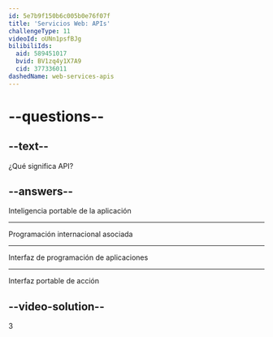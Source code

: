 ```yaml
---
id: 5e7b9f150b6c005b0e76f07f
title: 'Servicios Web: APIs'
challengeType: 11
videoId: oUNn1psfBJg
bilibiliIds:
  aid: 589451017
  bvid: BV1zq4y1X7A9
  cid: 377336011
dashedName: web-services-apis
---
```


# --questions--

## --text--

¿Qué significa API?

## --answers--

Inteligencia portable de la aplicación

---

Programación internacional asociada

---

Interfaz de programación de aplicaciones

---

Interfaz portable de acción

## --video-solution--

3

